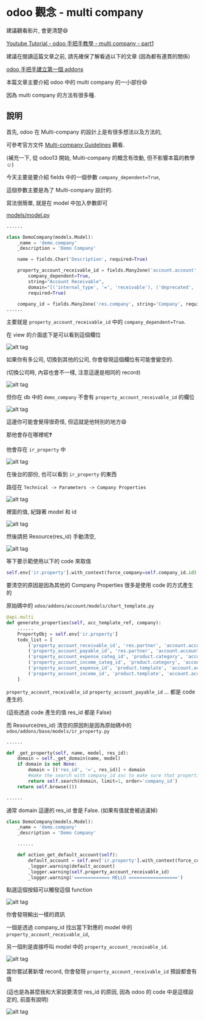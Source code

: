 # odoo 觀念 - multi company

建議觀看影片, 會更清楚:smile:

[Youtube Tutorial - odoo 手把手教學 - multi company - part1](https://youtu.be/u8u0eRzY8kg)

建議在閱讀這篇文章之前, 請先確保了解看過以下的文章 (因為都有連貫的關係)

[odoo 手把手建立第一個 addons](https://github.com/twtrubiks/odoo-demo-addons-tutorial/tree/master/demo_odoo_tutorial)

本篇文章主要介紹 odoo 中的 multi company 的一小部份:smile:

因為 multi company 的方法有很多種.

## 說明

首先, odoo 在 Multi-company 的設計上是有很多想法以及方法的,

可參考官方文件 [Multi-company Guidelines](https://www.odoo.com/documentation/14.0/developer/howtos/company.html) 觀看.

(補充一下, 從 odoo13 開始, Multi-company 的概念有改動, 但不影響本篇的教學:relaxed:)

今天主要是要介紹 fields 中的一個參數 `company_dependent=True`,

這個參數主要是為了 Multi-company 設計的.

寫法很簡單, 就是在 model 中加入參數即可

[models/model.py](https://github.com/twtrubiks/odoo-demo-addons-tutorial/blob/master/demo_multi_company/models/model.py)

```python
......

class DemoCompany(models.Model):
    _name = 'demo.company'
    _description = 'Demo Company'

    name = fields.Char('Description', required=True)

    property_account_receivable_id = fields.Many2one('account.account',
        company_dependent=True,
        string="Account Receivable",
        domain="[('internal_type', '=', 'receivable'), ('deprecated', '=', False)]",
        required=True)

    company_id = fields.Many2one('res.company', string='Company', required=True, readonly=True, default=lambda self: self.env.user.company_id)
......
```

主要就是 `property_account_receivable_id` 中的 `company_dependent=True`.

在 view 的介面底下是可以看到這個欄位

![alt tag](https://i.imgur.com/fRZ4ioI.png)

如果你有多公司, 切換到其他的公司, 你會發現這個欄位有可能會變空的.

(切換公司時, 內容也會不一樣, 注意這邊是相同的 record)

![alt tag](https://i.imgur.com/HCFwDd3.png)

但你在 db 中的 `demo_company` 不會有 `property_account_receivable_id` 的欄位

![alt tag](https://i.imgur.com/fz0aK8h.png)

這邊你可能會覺得很奇怪, 但這就是他特別的地方:smile:

那他會存在哪裡呢:question:

他會存在 `ir_property` 中

![alt tag](https://i.imgur.com/I9T8uVx.png)

在後台的部份, 也可以看到 `ir_property` 的東西

路徑在 `Technical -> Parameters -> Company Properties`

![alt tag](https://i.imgur.com/Xf55Oip.png)

裡面的值, 紀錄著 model 和 id

![alt tag](https://i.imgur.com/k3VIApY.png)

然後請把 Resource(res_id) 手動清空,

![alt tag](https://i.imgur.com/AZir7v0.png)

等下要示範使用以下的 code 來取值

```python
self.env['ir.property'].with_context(force_company=self.company_id.id).get('property_account_receivable_id', 'demo.company')
```

要清空的原因是因為其他的 Company Properties 很多是使用 code 的方式產生的

原始碼中的 `odoo/addons/account/models/chart_template.py`

```python
@api.multi
def generate_properties(self, acc_template_ref, company):
    ......
    PropertyObj = self.env['ir.property']
    todo_list = [
        ('property_account_receivable_id', 'res.partner', 'account.account'),
        ('property_account_payable_id', 'res.partner', 'account.account'),
        ('property_account_expense_categ_id', 'product.category', 'account.account'),
        ('property_account_income_categ_id', 'product.category', 'account.account'),
        ('property_account_expense_id', 'product.template', 'account.account'),
        ('property_account_income_id', 'product.template', 'account.account'),
    ]
```

`property_account_receivable_id` `property_account_payable_id` ... 都是 code 產生的.

(這些透過 code 產生的值 res_id 都是 False)

而 Resource(res_id) 清空的原因則是因為原始碼中的 `odoo/addons/base/models/ir_property.py`

```python
......

def _get_property(self, name, model, res_id):
    domain = self._get_domain(name, model)
    if domain is not None:
        domain = [('res_id', '=', res_id)] + domain
        #make the search with company_id asc to make sure that properties specific to a company are given first
        return self.search(domain, limit=1, order='company_id')
    return self.browse(())

......
```

通常 domain 這邊的 res_id 會是 False. (如果有值就會被過濾掉)

```python
class DemoCompany(models.Model):
    _name = 'demo.company'
    _description = 'Demo Company'

    ......

    def action_get_default_account(self):
        default_account = self.env['ir.property'].with_context(force_company=self.company_id.id).get('property_account_receivable_id', 'demo.company')
        _logger.warning(default_account)
        _logger.warning(self.property_account_receivable_id)
        _logger.warning('============= HELLO ==================')

```

點選這個按鈕可以觸發這個 function

![alt tag](https://i.imgur.com/X5xPuZ5.png)

你會發現輸出一樣的資訊

一個是透過 company_id 找出當下對應的 model 中的 `property_account_receivable_id`,

另一個則是直接呼叫 model 中的 `property_account_receivable_id`.

![alt tag](https://i.imgur.com/k5KTLXH.png)

當你嘗試著新增 record, 你會發現 `property_account_receivable_id` 預設都會有值

(這也是為甚麼我和大家說要清空 res_id 的原因, 因為 odoo 的 code 中是這樣設定的, 前面有說明)

![alt tag](https://i.imgur.com/e4vLm0A.png)
